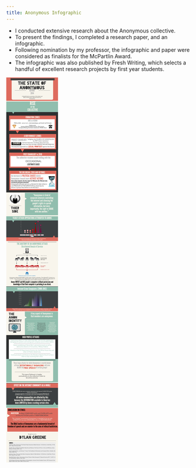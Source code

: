 ```yaml
---
title: Anonymous Infographic
---
```


* I conducted extensive research about the Anonymous collective.
* To present the findings, I completed a research paper, and an infographic.
* Following nomination by my professor, the infographic and paper were considered
as finalists for the McPartlin Award.
* The infographic was also published by Fresh Writing, which selects a handful of
excellent research projects by first year students.

![The State of Anonymous](assets/img/work/proj-5/TheStateOfAnonymousInfographic_Greene.png)
